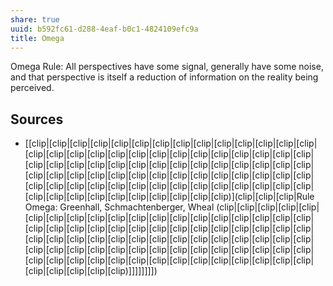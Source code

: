 ```yaml
---
share: true
uuid: b592fc61-d288-4eaf-b0c1-4824109efc9a
title: Omega
---
```

Omega Rule: All perspectives have some signal, generally have some noise, and that perspective is itself a reduction of information on the reality being perceived. 

## Sources

* [[clip|[clip|[clip|[clip|[clip|[clip|[clip|[clip|[clip|[clip|[clip|[clip|[clip|[clip|[clip|[clip|[clip|[clip|[clip|[clip|[clip|[clip|[clip|[clip|[clip|[clip|[clip|[clip|[clip|[clip|[clip|[clip|[clip|[clip|[clip|[clip|[clip|[clip|[clip|[clip|[clip|[clip|[clip|[clip|[clip|[clip|[clip|[clip|[clip|[clip|[clip|[clip|[clip|[clip|[clip|[clip|[clip|[clip|[clip|[clip|[clip|[clip|[clip|[clip|[clip|[clip|[clip|[clip|[clip|[clip|[clip|[clip|[clip|[clip|[clip|[clip|[clip|[clip|[clip|[clip)](clip|[clip|[clip|Rule Omega: Greenhall, Schmachtenberger, Wheal (clip|[clip|[clip|[clip|[clip|[clip|[clip|[clip|[clip|[clip|[clip|[clip|[clip|[clip|[clip|[clip|[clip|[clip|[clip|[clip|[clip|[clip|[clip|[clip|[clip|[clip|[clip|[clip|[clip|[clip|[clip|[clip|[clip|[clip|[clip|[clip|[clip|[clip|[clip|[clip|[clip|[clip|[clip|[clip|[clip|[clip|[clip|[clip|[clip|[clip|[clip|[clip|[clip|[clip|[clip|[clip|[clip|[clip|[clip|[clip|[clip|[clip|[clip|[clip|[clip|[clip|[clip|[clip|[clip|[clip|[clip|[clip|[clip|[clip|[clip|[clip|[clip|[clip|[clip|[clip)]]]]]]]])